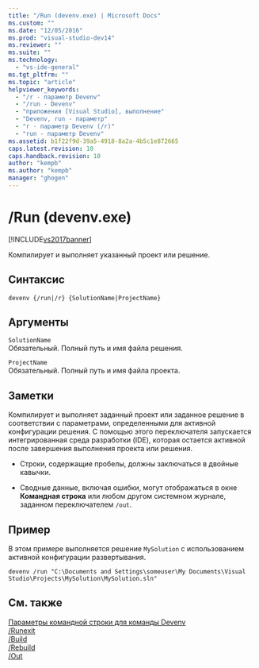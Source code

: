 ```yaml
---
title: "/Run (devenv.exe) | Microsoft Docs"
ms.custom: ""
ms.date: "12/05/2016"
ms.prod: "visual-studio-dev14"
ms.reviewer: ""
ms.suite: ""
ms.technology: 
  - "vs-ide-general"
ms.tgt_pltfrm: ""
ms.topic: "article"
helpviewer_keywords: 
  - "/r - параметр Devenv"
  - "/run - Devenv"
  - "приложения [Visual Studio], выполнение"
  - "Devenv, run - параметр"
  - "r - параметр Devenv (/r)"
  - "run - параметр Devenv"
ms.assetid: b1f22f9d-39a5-4918-8a2a-4b5c1e872665
caps.latest.revision: 10
caps.handback.revision: 10
author: "kempb"
ms.author: "kempb"
manager: "ghogen"
---
```

# /Run (devenv.exe)
[!INCLUDE[vs2017banner](../../code-quality/includes/vs2017banner.md)]

Компилирует и выполняет указанный проект или решение.  
  
## Синтаксис  
  
```  
devenv {/run|/r} {SolutionName|ProjectName}  
```  
  
## Аргументы  
 `SolutionName`  
 Обязательный.  Полный путь и имя файла решения.  
  
 `ProjectName`  
 Обязательный.  Полный путь и имя файла проекта.  
  
## Заметки  
 Компилирует и выполняет заданный проект или заданное решение в соответствии с параметрами, определенными для активной конфигурации решения.  С помощью этого переключателя запускается интегрированная среда разработки \(IDE\), которая остается активной после завершения выполнения проекта или решения.  
  
-   Строки, содержащие пробелы, должны заключаться в двойные кавычки.  
  
-   Сводные данные, включая ошибки, могут отображаться в окне **Командная строка** или любом другом системном журнале, заданном переключателем `/out`.  
  
## Пример  
 В этом примере выполняется решение `MySolution` с использованием активной конфигурации развертывания.  
  
```  
devenv /run "C:\Documents and Settings\someuser\My Documents\Visual Studio\Projects\MySolution\MySolution.sln"  
```  
  
## См. также  
 [Параметры командной строки для команды Devenv](../../ide/reference/devenv-command-line-switches.md)   
 [\/Runexit](../../ide/reference/runexit-devenv-exe.md)   
 [\/Build](../../ide/reference/build-devenv-exe.md)   
 [\/Rebuild](../../ide/reference/rebuild-devenv-exe.md)   
 [\/Out](../../ide/reference/out-devenv-exe.md)